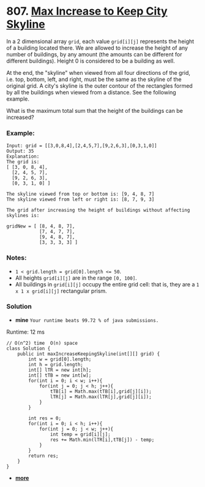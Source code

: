 # 807. [Max Increase to Keep City Skyline](https://leetcode.com/problems/max-increase-to-keep-city-skyline/description/)

In a 2 dimensional array `grid`, each value `grid[i][j]` represents the height of a building located there. We are allowed to increase the height of any number of buildings, by any amount (the amounts can be different for different buildings). Height 0 is considered to be a building as well. 

At the end, the "skyline" when viewed from all four directions of the grid, i.e. top, bottom, left, and right, must be the same as the skyline of the original grid. A city's skyline is the outer contour of the rectangles formed by all the buildings when viewed from a distance. See the following example.

What is the maximum total sum that the height of the buildings can be increased?

### Example:
    Input: grid = [[3,0,8,4],[2,4,5,7],[9,2,6,3],[0,3,1,0]]
    Output: 35
    Explanation: 
    The grid is:
    [ [3, 0, 8, 4], 
      [2, 4, 5, 7],
      [9, 2, 6, 3],
      [0, 3, 1, 0] ]

    The skyline viewed from top or bottom is: [9, 4, 8, 7]
    The skyline viewed from left or right is: [8, 7, 9, 3]

    The grid after increasing the height of buildings without affecting skylines is:

    gridNew = [ [8, 4, 8, 7],
                [7, 4, 7, 7],
                [9, 4, 8, 7],
                [3, 3, 3, 3] ]

### Notes:
* `1 < grid.length = grid[0].length <= 50`.
* All heights `grid[i][j]` are in the range `[0, 100]`.
* All buildings in `grid[i][j]` occupy the entire grid cell: that is, they are a `1 x 1 x grid[i][j]` rectangular prism.


### Solution 
* **mine**   `Your runtime beats 99.72 % of java submissions.`

Runtime: 12 ms  
```
// O(n^2) time  O(n) space
class Solution {
    public int maxIncreaseKeepingSkyline(int[][] grid) {
        int w = grid[0].length;
        int h = grid.length;
        int[] lTR = new int[h];
        int[] tTB = new int[w];
        for(int i = 0; i < w; i++){
            for(int j = 0; j < h; j++){
                tTB[i] = Math.max(tTB[i],grid[j][i]);
                lTR[j] = Math.max(lTR[j],grid[j][i]); 
            }
        }
    
        int res = 0;
        for(int i = 0; i < h; i++){
            for(int j = 0; j < w; j++){
                int temp = grid[i][j];
                res += Math.min(lTR[i],tTB[j]) - temp; 
            }
        }
        return res;
    }
}
```
* **[more](https://leetcode.com/problems/max-increase-to-keep-city-skyline/solution/)**

